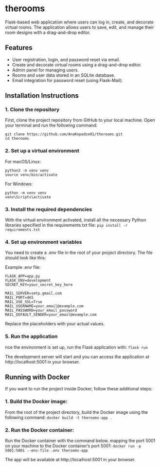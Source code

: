 # therooms
Flask-based web application where users can log in, create, and decorate virtual rooms. The application allows users to save, edit, and manage their room designs with a drag-and-drop editor.

## Features
- User registration, login, and password reset via email.
- Create and decorate virtual rooms using a drag-and-drop editor.
- Admin panel for managing users.
- Rooms and user data stored in an SQLite database.
- Email integration for password reset (using Flask-Mail).


## Installation Instructions

### 1. Clone the repository
First, clone the project repository from GitHub to your local machine. Open your terminal and run the following command:
```
git clone https://github.com/AnaKopadze01/therooms.git
cd therooms
```


### 2. Set up a virtual environment
For macOS/Linux:
```
python3 -m venv venv
source venv/bin/activate
```

For Windows:
```
python -m venv venv
venv\Scripts\activate
```


### 3. Install the required dependencies
With the virtual environment activated, install all the necessary Python libraries specified in the requirements.txt file:
`pip install -r requirements.txt`


### 4. Set up environment variables
You need to create a .env file in the root of your project directory. The file should look like this:

Example .env file:
```
FLASK_APP=app.py
FLASK_ENV=development
SECRET_KEY=your_secret_key_here

MAIL_SERVER=smtp.gmail.com
MAIL_PORT=465
MAIL_USE_SSL=True
MAIL_USERNAME=your_email@example.com
MAIL_PASSWORD=your_email_password
MAIL_DEFAULT_SENDER=your_email@example.com
```

Replace the placeholders with your actual values.


### 5. Run the application
nce the environment is set up, run the Flask application with:
`flask run`

The development server will start and you can access the application at http://localhost:5001 in your browser.




## Running with Docker

If you want to run the project inside Docker, follow these additional steps:

### 1. Build the Docker image:
From the root of the project directory, build the Docker image using the following command:
`docker build -t therooms-app .`


### 2. Run the Docker container:
Run the Docker container with the command below, mapping the port 5001 on your machine to the Docker container’s port 5001:
`docker run -p 5001:5001 --env-file .env therooms-app`

The app will be available at http://localhost:5001 in your browser.


